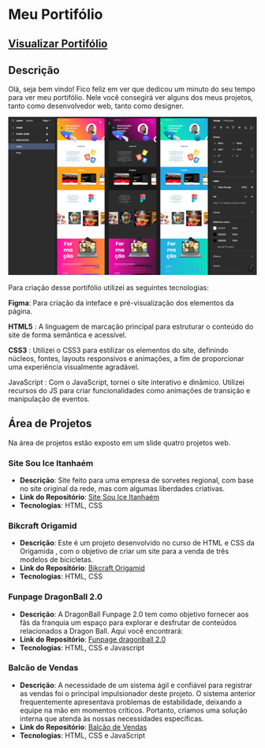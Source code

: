 # Meu Portifólio
## [Visualizar Portifólio](https://marcionogit.github.io/meu-portifolio)


## Descrição
Olá, seja bem vindo! Fico feliz em ver que dedicou um minuto do seu tempo para ver meu portifólio. Nele você consegirá ver alguns dos meus projetos, tanto como desenvolvedor web, tanto como designer.

![img-projeto-figma](https://github.com/marcionogit/meu-portifolio/blob/main/img/figma/protho.png)

Para criação desse portifólio utilizei as seguintes tecnologias:

**Figma**: Para criação da inteface e pré-visualização dos elementos da página.

**HTML5** : A linguagem de marcação principal para estruturar o conteúdo do site de forma semântica e acessível.

**CSS3** : Utilizei o CSS3 para estilizar os elementos do site, definindo núcleos, fontes, layouts responsivos e animações, a fim de proporcionar uma experiência visualmente agradável.

JavaScript : Com o JavaScript, tornei o site interativo e dinâmico. Utilizei recursos do JS para criar funcionalidades como animações de transição e manipulação de eventos. 

## Área de Projetos
Na área de projetos estão exposto em um slide quatro projetos web.

### Site Sou Ice Itanhaém
- **Descrição**: Site feito para uma empresa de sorvetes regional, com base no site original da rede, mas com algumas liberdades criativas.
- **Link do Repositório**: [Site Sou Ice Itanhaém](https://github.com/marcionogit/projeto-souice)
- **Tecnologias**: HTML, CSS

### Bikcraft Origamid
- **Descrição**: Este é um projeto desenvolvido no curso de HTML e CSS da Origamida , com o objetivo de criar um site para a venda de três modelos de bicicletas.
- **Link do Repositório**: [Bikcraft Origamid](https://github.com/marcionogit/projetofinal-bikcraft)
- **Tecnologias**: HTML, CSS

### Funpage DragonBall 2.0
- **Descrição**: A DragonBall Funpage 2.0 tem como objetivo fornecer aos fãs da franquia um espaço para explorar e desfrutar de conteúdos relacionados a Dragon Ball. Aqui você encontrará:
- **Link do Repositório**: [Funpage dragonball 2.0](https://github.com/marcionogit/dragonball2pontozero)
- **Tecnologias**: HTML, CSS e Javascript

### Balcão de Vendas
- **Descrição**: A necessidade de um sistema ágil e confiável para registrar as vendas foi o principal impulsionador deste projeto. O sistema anterior frequentemente apresentava problemas de estabilidade, deixando a equipe na mão em momentos críticos. Portanto, criamos uma solução interna que atenda às nossas necessidades específicas.
- **Link do Repositório**: [Balcão de Vendas](https://github.com/marcionogit/balcao-de-vendas)
- **Tecnologias**: HTML, CSS e JavaScript

